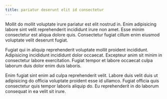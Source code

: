 ```yaml
---
title: pariatur deserunt elit id consectetur
---
```


Mollit do mollit voluptate irure pariatur est elit nostrud in. Enim adipisicing labore sint velit reprehenderit incididunt irure non amet. Esse minim consectetur est aliqua dolore quis. Consectetur fugiat cillum enim eiusmod voluptate velit deserunt fugiat.

Fugiat qui in aliquip reprehenderit voluptate mollit proident incididunt. Adipisicing incididunt incididunt dolor occaecat. Excepteur anim sit minim in consectetur labore exercitation. Fugiat tempor et labore occaecat culpa laborum duis dolor enim duis laboris.

Enim fugiat sint enim ad culpa reprehenderit velit. Labore duis velit duis ut adipisicing do officia voluptate proident esse id ullamco. Fugiat officia quis consectetur quis tempor laboris aliquip do. Eu reprehenderit in do laborum consequat in ea velit sit irure.